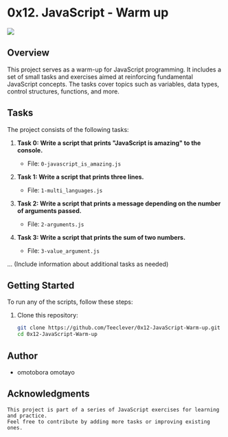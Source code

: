 # 0x12. JavaScript - Warm up
![](https://s3.amazonaws.com/intranet-projects-files/holbertonschool-higher-level_programming+/303/Javascript-535.png.jpeg)

## Overview
This project serves as a warm-up for JavaScript programming. It includes a set of small tasks and exercises aimed at reinforcing fundamental JavaScript concepts. The tasks cover topics such as variables, data types, control structures, functions, and more.

## Tasks
The project consists of the following tasks:

1. **Task 0: Write a script that prints "JavaScript is amazing" to the console.**
   - File: `0-javascript_is_amazing.js`

2. **Task 1: Write a script that prints three lines.**
   - File: `1-multi_languages.js `

3. **Task 2: Write a script that prints a message depending on the number of arguments passed.**
   - File: `2-arguments.js`

4. **Task 3: Write a script that prints the sum of two numbers.**
   - File: `3-value_argument.js`

... (Include information about additional tasks as needed)

## Getting Started
To run any of the scripts, follow these steps:

1. Clone this repository:
   ```bash
   git clone https://github.com/Teeclever/0x12-JavaScript-Warm-up.git
   cd 0x12-JavaScript-Warm-up

## Author
- omotobora omotayo
 ## Acknowledgments

    This project is part of a series of JavaScript exercises for learning and practice.
    Feel free to contribute by adding more tasks or improving existing ones.